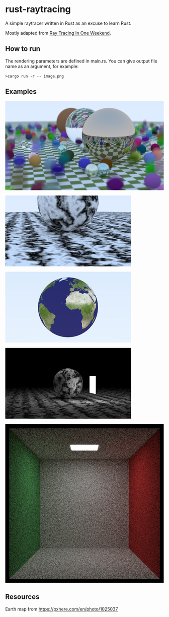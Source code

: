 # rust-raytracing

A simple raytracer written in Rust as an excuse to learn Rust.

Mostly adapted from [Ray Tracing In One Weekend](https://raytracing.github.io/books/RayTracingInOneWeekend.html).

## How to run

The rendering parameters are defined in main.rs. You can give output file name as an argument, for example:

```
>cargo run -r -- image.png
```

## Examples

![example render](random.png)

![Perlin noise](perlin.png)

![Textures](earth.jpg)

![Lights](simple_light.png)

![Cornell box](cornell_box.png)

## Resources

Earth map from https://pxhere.com/en/photo/1025037
